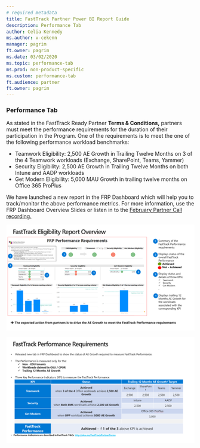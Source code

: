 ```yaml
---
# required metadata
title: FastTrack Partner Power BI Report Guide
description: Performance Tab
author: Celia Kennedy
ms.author: v-cekenn
manager: pagrim
ft.owner: pagrim
ms.date: 03/02/2020
ms.topic: performance-tab
ms.prod: non-product-specific
ms.custom: performance-tab
ft.audience: partner
ft.owner: pagrim
---
```


### Performance Tab

As stated in the FastTrack Ready Partner **Terms & Conditions,** partners must meet the performance requirements for the duration of their participation in the Program. One of the requirements is to meet the one of the following performance workload benchmarks:

- Teamwork Eligibility: 2,500 AE Growth in Trailing Twelve Months on 3 of the 4 Teamwork workloads (Exchange, SharePoint, Teams, Yammer)
- Security Eligibility: 2,500 AE Growth in Trailing Twelve Months on both Intune and AADP workloads
- Get Modern Eligibility: 5,000 MAU Growth in trailing twelve months on Office 365 ProPlus 

We have launched a new report in the FRP Dashboard which will help you to track/monitor the above performance metrics. For more information, use the FRP Dashboard Overview Slides or listen in to the [February Partner Call recording.](https://m365elite.eventbuilder.com/event/7885)

![performance-report-overview.png.png](media/performance-report-overview.png "Performance Report Overview")

![performance-requirements.png](media/performance-requirements.png "Performance Requirements")